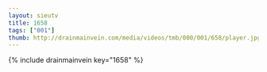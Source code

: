 ```yaml
--- 
layout: sieutv
title: 1658
tags: ["001"]
thumb: http://drainmainvein.com/media/videos/tmb/000/001/658/player.jpg
---
```

{% include drainmainvein key="1658" %} 
